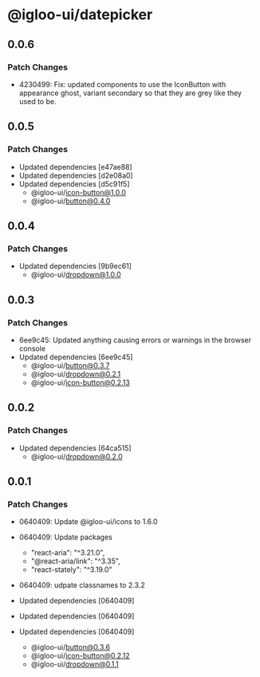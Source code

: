 # @igloo-ui/datepicker

## 0.0.6

### Patch Changes

- 4230499: Fix: updated components to use the IconButton with appearance ghost, variant secondary so that they are grey like they used to be.

## 0.0.5

### Patch Changes

- Updated dependencies [e47ae88]
- Updated dependencies [d2e08a0]
- Updated dependencies [d5c91f5]
  - @igloo-ui/icon-button@1.0.0
  - @igloo-ui/button@0.4.0

## 0.0.4

### Patch Changes

- Updated dependencies [9b9ec61]
  - @igloo-ui/dropdown@1.0.0

## 0.0.3

### Patch Changes

- 6ee9c45: Updated anything causing errors or warnings in the browser console
- Updated dependencies [6ee9c45]
  - @igloo-ui/button@0.3.7
  - @igloo-ui/dropdown@0.2.1
  - @igloo-ui/icon-button@0.2.13

## 0.0.2

### Patch Changes

- Updated dependencies [64ca515]
  - @igloo-ui/dropdown@0.2.0

## 0.0.1

### Patch Changes

- 0640409: Update @igloo-ui/icons to 1.6.0
- 0640409: Update packages

  - "react-aria": "^3.21.0",
  - "@react-aria/link": "^3.35",
  - "react-stately": "^3.19.0"

- 0640409: udpate classnames to 2.3.2
- Updated dependencies [0640409]
- Updated dependencies [0640409]
- Updated dependencies [0640409]
  - @igloo-ui/button@0.3.6
  - @igloo-ui/icon-button@0.2.12
  - @igloo-ui/dropdown@0.1.1
